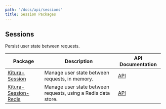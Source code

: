 ```yaml
---
path: "/docs/api/sessions"
title: Session Packages
---
```


## Sessions

 Persist user state between requests.

 | Package      | Description | API Documentation |
 | ----------- | ----------- | ------- |
 | [Kitura-Session](https://github.com/Kitura/Kitura-Session)      | Manage user state between requests, in memory.  | [API](https://kitura.github.io/Kitura-Session/) |
 | [Kitura-Session-Redis](https://github.com/Kitura/Kitura-Session-Redis) | Manage user state between requests, using a Redis data store. | [API](https://kitura.github.io/Kitura-Session-Redis/) |
